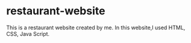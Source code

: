 # restaurant-website
This is a restaurant website created by me. In this website,I used HTML, CSS, Java Script.
